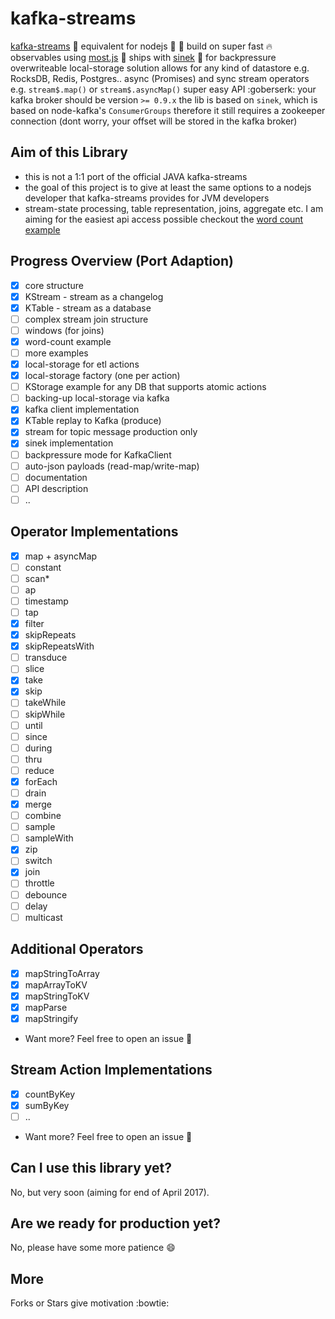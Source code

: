 # kafka-streams

  [kafka-streams](http://docs.confluent.io/3.0.0/streams) :octopus: equivalent for nodejs :turtle: :rocket:
  build on super fast :fire: observables using [most.js](https://github.com/cujojs/most) :metal:
  ships with [sinek](https://github.com/krystianity/node-sinek) :pray: for backpressure
  overwriteable local-storage solution allows for any kind of datastore e.g. RocksDB, Redis, Postgres..
  async (Promises) and sync stream operators e.g. `stream$.map()` or `stream$.asyncMap()`
  super easy API :goberserk:
  your kafka broker should be version `>= 0.9.x`
  the lib is based on `sinek`, which is based on node-kafka's `ConsumerGroups`
therefore it still requires a zookeeper connection (dont worry, your offset will be stored
in the kafka broker)

## Aim of this Library

- this is not a 1:1 port of the official JAVA kafka-streams
- the goal of this project is to give at least the same options to
a nodejs developer that kafka-streams provides for JVM developers
- stream-state processing, table representation, joins, aggregate etc.
I am aiming for the easiest api access possible checkout the [word count example](https://github.com/krystianity/kafka-streams/blob/master/examples/wordCount.js)

## Progress Overview (Port Adaption)

- [x] core structure
- [x] KStream - stream as a changelog
- [x] KTable - stream as a database
- [ ] complex stream join structure
- [ ] windows (for joins)
- [x] word-count example
- [ ] more examples
- [x] local-storage for etl actions
- [x] local-storage factory (one per action)
- [ ] KStorage example for any DB that supports atomic actions
- [ ] backing-up local-storage via kafka
- [x] kafka client implementation
- [x] KTable replay to Kafka (produce)
- [x] stream for topic message production only
- [x] sinek implementation
- [ ] backpressure mode for KafkaClient
- [ ] auto-json payloads (read-map/write-map)
- [ ] documentation
- [ ] API description
- [ ] ..

## Operator Implementations

- [x] map + asyncMap
- [ ] constant
- [ ] scan*
- [ ] ap
- [ ] timestamp
- [ ] tap
- [x] filter
- [x] skipRepeats
- [x] skipRepeatsWith
- [ ] transduce
- [ ] slice
- [x] take
- [x] skip
- [ ] takeWhile
- [ ] skipWhile
- [ ] until
- [ ] since
- [ ] during
- [ ] thru
- [ ] reduce
- [x] forEach
- [ ] drain
- [x] merge
- [ ] combine
- [ ] sample
- [ ] sampleWith
- [x] zip
- [ ] switch
- [x] join
- [ ] throttle
- [ ] debounce
- [ ] delay
- [ ] multicast

## Additional Operators

- [x] mapStringToArray
- [x] mapArrayToKV
- [x] mapStringToKV
- [x] mapParse
- [x] mapStringify
- Want more? Feel free to open an issue :cop:
 
## Stream Action Implementations

- [x] countByKey
- [x] sumByKey
- [ ] ..
- Want more? Feel free to open an issue :cop:

## Can I use this library yet?

No, but very soon (aiming for end of April 2017).

## Are we ready for production yet?

No, please have some more patience :smile:

## More

Forks or Stars give motivation :bowtie:
